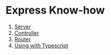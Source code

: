 # Express Know-how

1. [Server](https://github.com/vikvikvr/know-how/blob/master/Express/Server.md)
2. [Controller](https://github.com/vikvikvr/know-how/blob/master/Express/Controller.md)
3. [Router](https://github.com/vikvikvr/know-how/blob/master/Express/Router.md)
4. [Using with Typescript](https://github.com/vikvikvr/know-how/blob/master/Express/Typescript.md)
